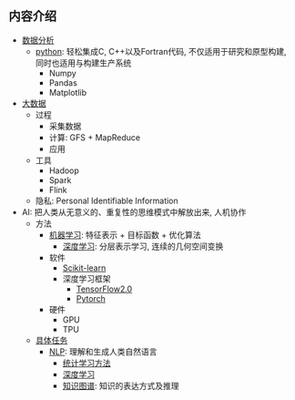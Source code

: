 ## 内容介绍
- [数据分析](Data/analysis.md)
    - [python](Data/basic.md): 轻松集成C, C++以及Fortran代码, 不仅适用于研究和原型构建, 同时也适用与构建生产系统
        - Numpy
        - Pandas
        - Matplotlib
- [大数据](BigData/bigdata.md)
    - 过程
        - 采集数据
        - 计算: GFS + MapReduce
        - 应用
    - 工具
        - Hadoop
        - Spark
        - Flink
    - 隐私: Personal Identifiable Information
- AI: 把人类从无意义的、重复性的思维模式中解放出来, 人机协作
    - 方法
        - [机器学习](AI/ML/ml.md): 特征表示 + 目标函数 + 优化算法
            - [深度学习](AI/ML/DL/dl.md): 分层表示学习, 连续的几何空间变换
        - 软件
            - [Scikit-learn](AI/ML/sklearn.md)
            - 深度学习框架
                - [TensorFlow2.0](AI/ML/DL/tensorflow.md)
                - [Pytorch](AI/ML/DL/hello_pytorch.py)
        - 硬件
            - GPU
            - TPU
    - [具体任务](https://github.com/syntomic/BigData_and_AI/tree/master/AI/)
        - [NLP](https://github.com/syntomic/BigData_and_AI/tree/master/NLP/): 理解和生成人类自然语言
            - [统计学习方法](AI/NLP/statistics.md)
            - [深度学习](AI/NLP/deep_learning.md)       
            - [知识图谱](AI/NLP/KG.md): 知识的表达方式及推理

